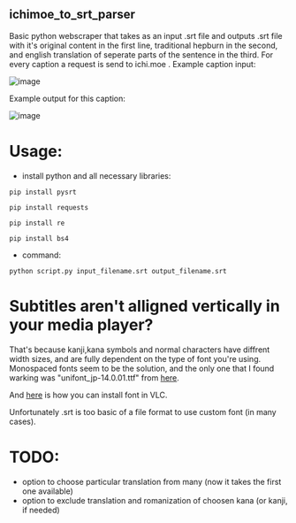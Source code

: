 ## ichimoe_to_srt_parser

Basic python webscraper that takes as an input .srt file and outputs .srt file with it's original content in the first line, traditional hepburn in the second, and english translation of seperate parts of the sentence in the third. For every caption a request is send to ichi.moe . 
Example caption input:

![image](https://user-images.githubusercontent.com/79915906/137600457-3c972811-cbad-41fc-9610-11b5422987e2.png)

Example output for this caption:

![image](https://user-images.githubusercontent.com/79915906/137600485-98c08b87-2df6-46e3-bf68-4881196bad46.png)

# Usage:

- install python and all necessary libraries:

`pip install pysrt`

`pip install requests`

`pip install re`

`pip install bs4`

- command:

`python script.py input_filename.srt output_filename.srt` 

# Subtitles aren't alligned vertically in your media player?
That's because kanji,kana symbols and normal characters have diffrent width sizes, and are fully dependent on the type of font you're using. Monospaced fonts seem to be the solution, and the only one that I found warking was "unifont_jp-14.0.01.ttf" from [here](http://unifoundry.com/unifont/index.html).

And [here](https://www.youtube.com/watch?v=c7eovFM-Bos) is how you can install font in VLC.

Unfortunately .srt is too basic of a file format to use custom font (in many cases).

# TODO:
- option to choose particular translation from many (now it takes the first one available)
- option to exclude translation and romanization of choosen kana (or kanji, if needed)

